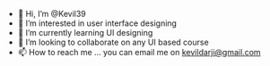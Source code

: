 - 👋 Hi, I’m @Kevil39 
- 👀 I’m interested in user interface designing
- 🌱 I’m currently learning UI designing
- 💞️ I’m looking to collaborate on any UI based course
- 📫 How to reach me ... you can email me on kevildarji@gmail.com

<!---
Kevil39/Kevil39 is a ✨ special ✨ repository because its `README.md` (this file) appears on your GitHub profile.
You can click the Preview link to take a look at your changes.
--->
